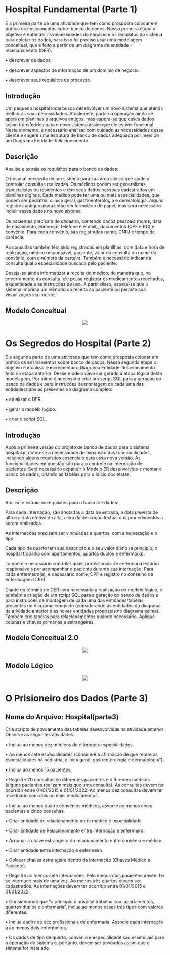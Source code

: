 # Hospital Fundamental (Parte 1)
É a primeira parte de uma atividade que tem como prosposta colocar em prática os ensinamentos sobre banco de dados. Nessa primeira etapa o objetivo é entender as necessidades do negócio e os requisitos do sistema para coletar os dados, para isso foi preciso usar uma modelagem conceitual, que é feito a partir de um diagrama de entidade - relacionamento (DER).
   <p>•	descrever os dados.</p>
   <p>•	descrever  aspectos de informação de um domínio de negócio.</p>
    •	descrever seus requisitos de processo.
<h2>Introdução</h2>

Um pequeno hospital local busca desenvolver um novo sistema que atenda melhor às suas necessidades. Atualmente, parte da operação ainda se apoia em planilhas e arquivos antigos, mas espera-se que esses dados sejam transferidos para o novo sistema assim que ele estiver funcional. Neste momento, é necessário analisar com cuidado as necessidades desse cliente e sugerir uma estrutura de banco de dados adequada por meio de um Diagrama Entidade-Relacionamento.
<h2>Descrição </h2>
Analise e extraia os requisitos para o banco de dados:

O hospital necessita de um sistema para sua área clínica que ajude a controlar consultas realizadas. Os médicos podem ser generalistas, especialistas ou residentes e têm seus dados pessoais cadastrados em planilhas digitais. Cada médico pode ter uma ou mais especialidades, que podem ser pediatria, clínica geral, gastroenterologia e dermatologia. Alguns registros antigos ainda estão em formulário de papel, mas será necessário incluir esses dados no novo sistema.

Os pacientes precisam de cadastro, contendo dados pessoais (nome, data de nascimento, endereço, telefone e e-mail), documentos (CPF e RG) e convênio. Para cada convênio, são registrados nome, CNPJ e tempo de carência.

As consultas também têm sido registradas em planilhas, com data e hora de realização, médico responsável, paciente, valor da consulta ou nome do convênio, com o número da carteira. Também é necessário indicar na consulta qual a especialidade buscada pelo paciente.

Deseja-se ainda informatizar a receita do médico, de maneira que, no encerramento da consulta, ele possa registrar os medicamentos receitados, a quantidade e as instruções de uso. A partir disso, espera-se que o sistema imprima um relatório da receita ao paciente ou permita sua visualização via internet.

<h2>Modelo Conceitual</h2>
<div align="center">
   <img src="https://github.com/GabrielySantos10/Hospital/assets/142239697/c33c5ec5-3b73-4130-b16c-58b05d291594"/>
</div>


# Os Segredos do Hospital (Parte 2)
É a segunda parte de uma atividade que tem como prosposta colocar em prática os ensinamentos sobre banco de dados. Nessa segunda etapa o objetivo é atualizar e incrementar o Diagrama Entidade-Relacionamento feito na etapa anterior. Desse modelo deve ser gerado a etapa lógica desta modelagem. Por útimo é necessário criar um script SQL para a geração do banco de dados e para instruções de montagem de cada uma das entidades/tabelas presentes no diagrama completo 
   <p>• atualizar o DER.</p>
   <p>• gerar o modelo lógico.</p>
   <p>• criar o script SQL.</p>

<h2>Introdução</h2>
Após a primeira versão do projeto de banco de dados para o sistema hospitalar, notou-se a necessidade de expansão das funcionalidades, incluindo alguns requisitos essenciais para essa nova versão. As funcionalidades em questão são para o controle na internação de pacientes. Será necessário expandir o Modelo ER desenvolvido e montar o banco de dados, criando as tabelas para o início dos testes.

<h2>Descrição</h2>
Analise e extraia os requisitos para o banco de dados:

Para cada internação, são anotadas a data de entrada, a data prevista de alta e a data efetiva de alta, além da descrição textual dos procedimentos a serem realizados. 

As internações precisam ser vinculadas a quartos, com a numeração e o tipo. 

Cada tipo de quarto tem sua descrição e o seu valor diário (a princípio, o hospital trabalha com apartamentos, quartos duplos e enfermaria).

Também é necessário controlar quais profissionais de enfermaria estarão responsáveis por acompanhar o paciente durante sua internação. Para cada enfermeiro(a), é necessário nome, CPF e registro no conselho de enfermagem (CRE).

Diante do término do DER será necessário a realização do modelo lógico, e também a criação de um script SQL para a geração do banco de dados e para instruções de montagem de cada uma das entidades/tabelas presentes no diagrama completo (considerando as entidades do diagrama da atividade anterior e as novas entidades propostas no diagrama acima). Também crie tabelas para relacionamentos quando necessário. Aplique colunas e chaves primárias e estrangeiras.
<h2>Modelo Conceitual 2.0</h2>
<div align="center">
   <img src="https://github.com/GabrielySantos10/Hospital/assets/142239697/95f7bca0-caff-4401-9b2b-61c9f1fad4d6"/>
</div>
<h2>Modelo Lógico</h2>
<div align="center">
   <img src="https://github.com/GabrielySantos10/Hospital/assets/142239697/d24888f7-2dc8-4dd3-8720-64d0173e111b"/>
</div>

# O Prisioneiro dos Dados (Parte 3) 
<h2> Nome do Arquivo: Hospital(parte3)</h2>
Crie scripts de povoamento das tabelas desenvolvidas na atividade anterior. Observe as seguintes atividades: 

•	Inclua ao menos dez médicos de diferentes especialidades.

•	Ao menos sete especialidades (considere a afirmação de que “entre as especialidades há pediatria, clínica geral, gastrenterologia e dermatologia”).

•	Inclua ao menos 15 pacientes.

•	Registre 20 consultas de diferentes pacientes e diferentes médicos (alguns pacientes realizam mais que uma consulta). As consultas devem ter ocorrido entre 01/01/2015 e 01/01/2022. Ao menos dez consultas devem ter receituário com dois ou mais medicamentos.

•	Inclua ao menos quatro convênios médicos, associe ao menos cinco pacientes e cinco consultas.

•	Criar entidade de relacionamento entre médico e especialidade. 

•	Criar Entidade de Relacionamento entre internação e enfermeiro. 

•	Arrumar a chave estrangeira do relacionamento entre convênio e médico.

•	Criar entidade entre internação e enfermeiro.

•	Colocar chaves estrangeira dentro da internação (Chaves Médico e Paciente).

•	Registre ao menos sete internações. Pelo menos dois pacientes devem ter se internado mais de uma vez. Ao menos três quartos devem ser cadastrados. As internações devem ter ocorrido entre 01/01/2015 e 01/01/2022.

•	Considerando que “a princípio o hospital trabalha com apartamentos, quartos duplos e enfermaria”, inclua ao menos esses três tipos com valores diferentes.

•	Inclua dados de dez profissionais de enfermaria. Associe cada internação a ao menos dois enfermeiros.

•	Os dados de tipo de quarto, convênio e especialidade são essenciais para a operação do sistema e, portanto, devem ser povoados assim que o sistema for instalado.

